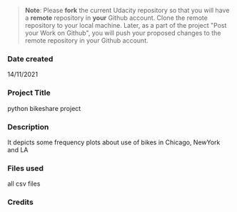 >**Note**: Please **fork** the current Udacity repository so that you will have a **remote** repository in **your** Github account. Clone the remote repository to your local machine. Later, as a part of the project "Post your Work on Github", you will push your proposed changes to the remote repository in your Github account.

### Date created
14/11/2021

### Project Title
python bikeshare project

### Description
It depicts some frequency plots about use of bikes in Chicago, NewYork and LA

### Files used
all csv files

### Credits

